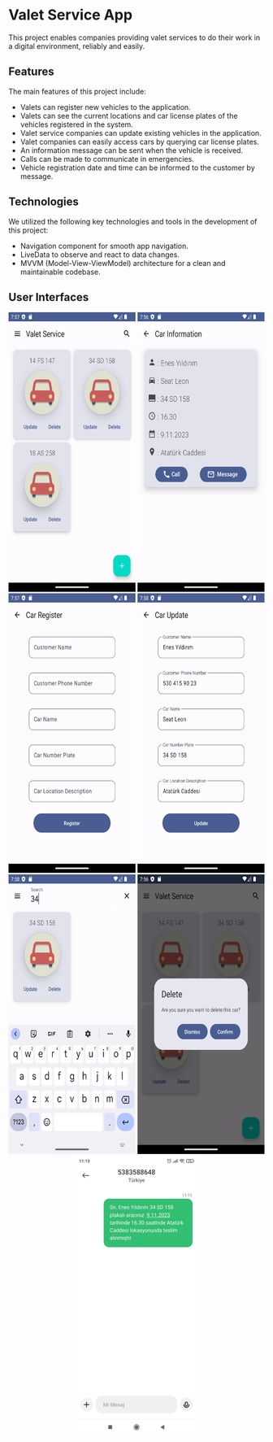 # Valet Service App

This project enables companies providing valet services to do their work in a digital environment, reliably and easily.

## Features

The main features of this project include:

- Valets can register new vehicles to the application.
-	Valets can see the current locations and car license plates of the vehicles registered in the system.
-	Valet service companies can update existing vehicles in the application.
-	Valet companies can easily access cars by querying car license plates.
-   An information message can be sent when the vehicle is received.
-   Calls can be made to communicate in emergencies.
-   Vehicle registration date and time can be informed to the customer by message.
## Technologies

We utilized the following key technologies and tools in the development of this project:

- Navigation component for smooth app navigation.
-	LiveData to observe and react to data changes.
-	MVVM (Model-View-ViewModel) architecture for a clean and maintainable codebase.


## User Interfaces

<p align="center">
  <img src="images/category_page.png" width="250" height="550">
  <img src="images/car_detail.png" width="250" height="550">
  <img src="images/car_register.png" width="250" height="550">
  <img src="images/car_update.png" width="250" height="550">
  <img src="images/car_search.png" width="250" height="550">
  <img src="images/car_delete.png" width="250" height="550">
  <img src="images/car_information_message.jpeg" width="250" height="550">
</p>
